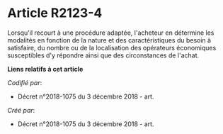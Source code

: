 # Article R2123-4

Lorsqu'il recourt à une procédure adaptée, l'acheteur en détermine les modalités en fonction de la nature et des
caractéristiques du besoin à satisfaire, du nombre ou de la localisation des opérateurs économiques susceptibles d'y répondre
ainsi que des circonstances de l'achat.

**Liens relatifs à cet article**

_Codifié par_:

  - Décret n°2018-1075 du 3 décembre 2018 - art.

_Créé par_:

  - Décret n°2018-1075 du 3 décembre 2018 - art.
